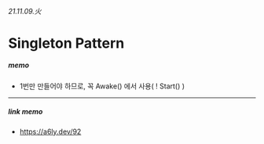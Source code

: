 ###### 21.11.09.火
# Singleton Pattern
##### memo
* 1번만 만들어야 하므로, 꼭 Awake() 에서 사용(  ! Start() )
  
  
  
---
##### link memo
  * <https://a6ly.dev/92>
